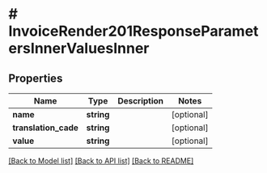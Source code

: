 # # InvoiceRender201ResponseParametersInnerValuesInner

## Properties

Name | Type | Description | Notes
------------ | ------------- | ------------- | -------------
**name** | **string** |  | [optional]
**translation_cade** | **string** |  | [optional]
**value** | **string** |  | [optional]

[[Back to Model list]](../../README.md#models) [[Back to API list]](../../README.md#endpoints) [[Back to README]](../../README.md)
